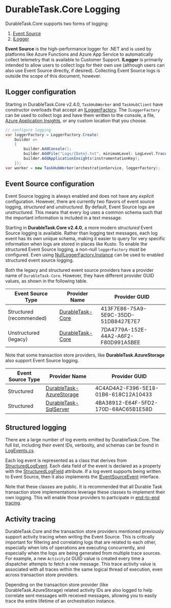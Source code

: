 # DurableTask.Core Logging

DurableTask.Core supports two forms of logging:

1. [Event Source](https://docs.microsoft.com/dotnet/api/system.diagnostics.tracing.eventsource)
1. [ILogger](https://docs.microsoft.com/aspnet/core/fundamentals/logging)

**Event Source** is the high-performance logger for .NET and is used by platforms like Azure Functions and Azure App Service to automatically collect telemetry that is available to Customer Support. **ILogger** is primarily intended to allow users to collect logs for their own use (although users can also use Event Source directly, if desired). Collecting Event Source logs is outside the scope of this document, however.

## ILogger configuration

Starting in DurableTask.Core v2.4.0, `TaskHubWorker` and `TaskHubClient` have constructor overloads that accept an [ILoggerFactory](https://docs.microsoft.com/dotnet/api/microsoft.extensions.logging.iloggerfactory). The `ILoggerFactory` can be used to collect logs and have them written to the console, a file, [Azure Application Insights](https://docs.microsoft.com/azure/azure-monitor/app/ilogger), or any custom location that you choose.

```csharp
// configure logging
var loggerFactory = LoggerFactory.Create(
    builder =>
    {
        builder.AddConsole();
        builder.AddFile("Logs/{Date}.txt", minimumLevel: LogLevel.Trace);
        builder.AddApplicationInsights(instrumentationKey);
    });
var worker = new TaskHubWorker(orchestrationService, loggerFactory);
```

## Event Source configuration

Event Source logging is always enabled and does not have any _explicit_ configuration. However, there are currently two flavors of event source logging, _structured_ and _unstructured_. By default, Event Source logs are _unstructured_. This means that every log uses a common schema such that the important information is included in a text message.

Starting in **DurableTask.Core v2.4.0**, a more modern _structured_ Event Source logging is available. Rather than logging text messages, each log event has its own unique schema, making it easier to query for very specific information when logs are stored in places like Kusto. To enable the structured Event Source logging, a non-null `loggerFactory` must be configured. Even using [NullLoggerFactory.Instance](https://docs.microsoft.com/dotnet/api/microsoft.extensions.logging.abstractions.nullloggerfactory.instance) can be used to enabled structured event source logging.

Both the legacy and structured event source providers have a provider name of `DurableTask-Core`. However, they have different provider GUID values, as shown in the following table.

| Event Source Type | Provider Name | Provider GUID |
|-|-|-|
| Structured (recommended) | [DurableTask-Core](StructuredEventSource.cs) | 413F7E86-75A9-5E9C-35DD-51DB8427E7E7 |
| Unstructured (legacy) | [DurableTask-Core](../Tracing/DefaultEventSource.cs) | 7DA4779A-152E-44A2-A6F2-F80D991A5BEE |

Note that some transaction store providers, like **DurableTask.AzureStorage** also support Event Source logging.

| Event Source Type | Provider Name | Provider GUID |
|-|-|-|
| Structured | [DurableTask-AzureStorage](src/DurableTask.AzureStorage/AnalyticsEventSource.cs) | 4C4AD4A2-F396-5E18-01B6-618C12A10433 |
| Structured | [DurableTask-SqlServer](https://github.com/cgillum/durabletask-sqlserver/blob/main/src/DurableTask.SqlServer/Logging/DefaultEventSource.cs) | 4BA38912-E64F-5FD2-170D-68AC65B1E58D |

## Structured logging

There are a large number of log events emitted by DurableTask.Core. The full list, including their event IDs, verbosity, and schemas can be found in [LogEvents.cs](LogEvents.cs).

Each log event is represented as a class that derives from [StructuredLogEvent](StructuredLogEvent.cs). Each data field of the event is declared as a property with the [StructuredLogField](StructuredLogFieldAttribute.cs) attribute. If a log event supports being written to Event Source, then it also implements the [IEventSourceEvent](IEventSourceEvent.cs) interface.

Note that these classes are public. It is recommended that all Durable Task transaction store implementations leverage these classes to implement their own logging. This will enable those providers to participate in [end-to-end tracing](#end-to-end-tracing).

## Activity tracing

DurableTask.Core and the transaction store providers mentioned previously support activity tracing when writing the Event Source. This is critically important for filtering and correlating logs that are related to each other, especially when lots of operations are executing concurrently, and especially when the logs are being generated from multiple trace sources. For example, a new `ActivityId` GUID value is created every time a dispatcher attempts to fetch a new message. This trace activity value is associated with all traces within the same logical thread of execution, even across transaction store providers.

Depending on the transaction store provider (like DurableTask.AzureStorage) related activity IDs are also logged to help correlate sent messages with received messages, allowing you to easily trace the entire lifetime of an orchestration instance.
